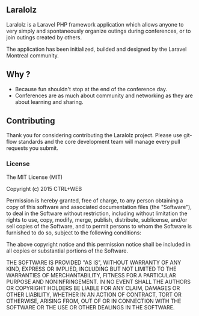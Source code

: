 ## Laralolz

Laralolz is a Laravel PHP framework application which allows anyone to very simply and spontaneously organize outings during conferences, or to join outings created by others. 

The application has been initialized, builded and designed by the Laravel Montreal community.

## Why ?

- Because fun shouldn't stop at the end of the conference day.​
- Conferences are as much about community and networking as they are about learning and sharing.

## Contributing

Thank you for considering contributing the Laralolz project. Please use git-flow standards and the core development team will manage every pull requests you submit.

### License

The MIT License (MIT)

Copyright (c) 2015 CTRL+WEB

Permission is hereby granted, free of charge, to any person obtaining a copy
of this software and associated documentation files (the "Software"), to deal
in the Software without restriction, including without limitation the rights
to use, copy, modify, merge, publish, distribute, sublicense, and/or sell
copies of the Software, and to permit persons to whom the Software is
furnished to do so, subject to the following conditions:

The above copyright notice and this permission notice shall be included in all
copies or substantial portions of the Software.

THE SOFTWARE IS PROVIDED "AS IS", WITHOUT WARRANTY OF ANY KIND, EXPRESS OR
IMPLIED, INCLUDING BUT NOT LIMITED TO THE WARRANTIES OF MERCHANTABILITY,
FITNESS FOR A PARTICULAR PURPOSE AND NONINFRINGEMENT. IN NO EVENT SHALL THE
AUTHORS OR COPYRIGHT HOLDERS BE LIABLE FOR ANY CLAIM, DAMAGES OR OTHER
LIABILITY, WHETHER IN AN ACTION OF CONTRACT, TORT OR OTHERWISE, ARISING FROM,
OUT OF OR IN CONNECTION WITH THE SOFTWARE OR THE USE OR OTHER DEALINGS IN THE
SOFTWARE.
